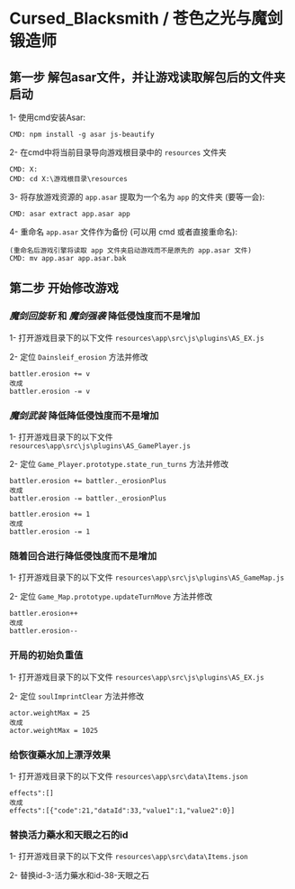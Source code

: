 # Cursed_Blacksmith / 苍色之光与魔剑锻造师

## 第一步 解包asar文件，并让游戏读取解包后的文件夹启动

1- 使用cmd安装Asar:

	CMD: npm install -g asar js-beautify

2- 在cmd中将当前目录导向游戏根目录中的 `resources` 文件夹

	CMD: X:
	CMD: cd X:\游戏根目录\resources

3- 将存放游戏资源的 `app.asar` 提取为一个名为 `app` 的文件夹 (要等一会):

	CMD: asar extract app.asar app

4- 重命名 `app.asar` 文件作为备份 (可以用 cmd 或者直接重命名):

	(重命名后游戏引擎将读取 app 文件夹启动游戏而不是原先的 app.asar 文件)
	CMD: mv app.asar app.asar.bak

## 第二步 开始修改游戏

### *魔剑回旋斩* 和 *魔剑强袭* 降低侵蚀度而不是增加

1- 打开游戏目录下的以下文件 `resources\app\src\js\plugins\AS_EX.js`

2- 定位 `Dainsleif_erosion` 方法并修改

	battler.erosion += v
	改成
	battler.erosion -= v

### *魔剑武装* 降低降低侵蚀度而不是增加

1- 打开游戏目录下的以下文件 `resources\app\src\js\plugins\AS_GamePlayer.js`

2- 定位 `Game_Player.prototype.state_run_turns` 方法并修改

	battler.erosion += battler._erosionPlus
	改成
	battler.erosion -= battler._erosionPlus

	battler.erosion += 1
	改成
	battler.erosion -= 1

### 随着回合进行降低侵蚀度而不是增加

1- 打开游戏目录下的以下文件 `resources\app\src\js\plugins\AS_GameMap.js`

2- 定位 `Game_Map.prototype.updateTurnMove` 方法并修改

	battler.erosion++
	改成
	battler.erosion--

### 开局的初始负重值

1- 打开游戏目录下的以下文件 `resources\app\src\js\plugins\AS_EX.js`

2- 定位 `soulImprintClear` 方法并修改

	actor.weightMax = 25
	改成
	actor.weightMax = 1025

### 给恢復藥水加上漂浮效果

1- 打开游戏目录下的以下文件 `resources\app\src\data\Items.json`

	effects":[]
	改成
	effects":[{"code":21,"dataId":33,"value1":1,"value2":0}]

### 替换活力藥水和天眼之石的id

1- 打开游戏目录下的以下文件 `resources\app\src\data\Items.json`

2- 替换id-3-活力藥水和id-38-天眼之石